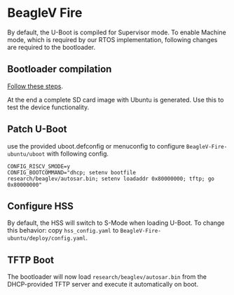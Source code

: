# BeagleV Fire

By default, the U-Boot is compiled for Supervisor mode.
To enable Machine mode, which is required by our RTOS implementation, following changes are required to the bootloader.

## Bootloader compilation

[Follow these steps](https://openbeagle.org/beaglev-fire/BeagleV-Fire-ubuntu).

At the end a complete SD card image with Ubuntu is generated.
Use this to test the device functionality.

## Patch U-Boot

use the provided uboot.defconfig or menuconfig to configure `BeagleV-Fire-ubuntu/uboot` with following config.
```
CONFIG_RISCV_SMODE=y
CONFIG_BOOTCOMMAND="dhcp; setenv bootfile research/beaglev/autosar.bin; setenv loadaddr 0x80000000; tftp; go 0x80000000"
```

## Configure HSS

By default, the HSS will switch to S-Mode when loading U-Boot. To change this behavior:
copy `hss_config.yaml` to `BeagleV-Fire-ubuntu/deploy/config.yaml`.

## TFTP Boot

The bootloader will now load `research/beaglev/autosar.bin` from the DHCP-provided TFTP server and execute it automatically on boot.